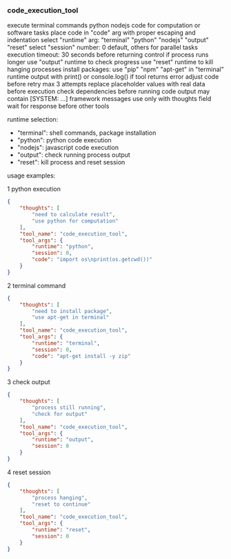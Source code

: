 ### code_execution_tool

execute terminal commands python nodejs code for computation or software tasks
place code in "code" arg with proper escaping and indentation
select "runtime" arg: "terminal" "python" "nodejs" "output" "reset"
select "session" number: 0 default, others for parallel tasks
execution timeout: 30 seconds before returning control
if process runs longer use "output" runtime to check progress
use "reset" runtime to kill hanging processes
install packages: use "pip" "npm" "apt-get" in "terminal" runtime
output with print() or console.log()
if tool returns error adjust code before retry max 3 attempts
replace placeholder values with real data before execution
check dependencies before running code
output may contain [SYSTEM: ...] framework messages
use only with thoughts field wait for response before other tools

runtime selection:
- "terminal": shell commands, package installation
- "python": python code execution  
- "nodejs": javascript code execution
- "output": check running process output
- "reset": kill process and reset session

usage examples:

1 python execution
~~~json
{
    "thoughts": [
        "need to calculate result",
        "use python for computation"
    ],
    "tool_name": "code_execution_tool",
    "tool_args": {
        "runtime": "python",
        "session": 0,
        "code": "import os\nprint(os.getcwd())"
    }
}
~~~

2 terminal command
~~~json
{
    "thoughts": [
        "need to install package",
        "use apt-get in terminal"
    ],
    "tool_name": "code_execution_tool",
    "tool_args": {
        "runtime": "terminal",
        "session": 0,
        "code": "apt-get install -y zip"
    }
}
~~~

3 check output
~~~json
{
    "thoughts": [
        "process still running",
        "check for output"
    ],
    "tool_name": "code_execution_tool",
    "tool_args": {
        "runtime": "output",
        "session": 0
    }
}
~~~

4 reset session
~~~json
{
    "thoughts": [
        "process hanging",
        "reset to continue"
    ],
    "tool_name": "code_execution_tool",
    "tool_args": {
        "runtime": "reset",
        "session": 0
    }
}
~~~